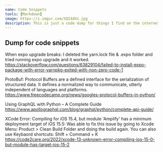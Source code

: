 ```yaml
---
name: Code Snippets
tools: [Markdown]
image: https://i.imgur.com/XQI4dXz.jpg
description: This is just a code dump for things I find on the internet, and that I research.
---
```


## Dump for code snippets

When expo upgrade breaks: I deleted the yarn.lock file & .expo folder and tried running expo upgrade and it worked.
<https://stackoverflow.com/questions/63829104/failed-to-install-expo-package-with-error-yarnpkg-exited-with-non-zero-code-1>

ProtoBuf: Protocol Buffers are a defined interface for the serialization of structured data. It defines a normalized way to communicate, utterly independent of languages and platforms. https://www.freecodecamp.org/news/googles-protocol-buffers-in-python/

Using GraphQL with Python – A Complete Guide
https://www.apollographql.com/blog/graphql/python/complete-api-guide/


XCode Error: Compiling for iOS 15.4, but module 'Amplify' has a minimum deployment target of iOS 15.5: 
Was able to fix this issue by going to Xcode Menu: Product > Clean Build Folder and doing the build again. You can also use Keybaord shortcuts: Shift + Command + K
https://code2care.org/2022/xcode-13-unknown-error-compiling-ios-15-0-but-module-has-target-ios-15-2
